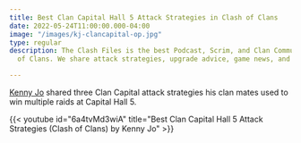 ```yaml
---
title: Best Clan Capital Hall 5 Attack Strategies in Clash of Clans
date: 2022-05-24T11:00:00.000-04:00
image: "/images/kj-clancapital-op.jpg"
type: regular
description: The Clash Files is the best Podcast, Scrim, and Clan Community in Clash
  of Clans. We share attack strategies, upgrade advice, game news, and base design.

---
```

[Kenny Jo]() shared three Clan Capital attack strategies his clan mates used to win multiple raids at Capital Hall 5.

{{< youtube id="6a4tvMd3wiA" title="Best Clan Capital Hall 5 Attack Strategies (Clash of Clans) by Kenny Jo" >}}